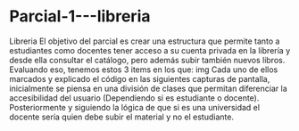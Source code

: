 # Parcial-1---libreria
Libreria
El objetivo del parcial es crear una estructura que permite tanto a estudiantes como docentes tener acceso a su cuenta privada en la librería y desde ella consultar el catálogo, pero además subir también nuevos libros.
Evaluando eso, tenemos estos 3 items en los que:
img
Cada uno de ellos marcados y explicado el código en las siguientes capturas de pantalla, inicialmente se piensa en una división de clases que permitan diferenciar la accesibilidad del usuario (Dependiendo si es estudiante o docente). Posteriormente y siguiendo la lógica de que si es una universidad el docente sería quien debe subir el material y no el estudiante. 
